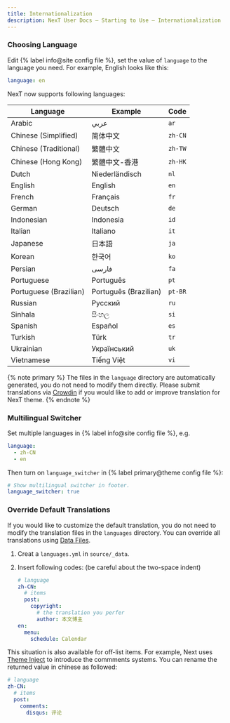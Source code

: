 ```yaml
---
title: Internationalization
description: NexT User Docs – Starting to Use – Internationalization
---
```


### Choosing Language

Edit {% label info@site config file %}, set the value of `language` to the language you need. For example, English looks like this:

```yml hexo/_config.yml
language: en
```

NexT now supports following languages:

| Language                    | Example               | Code    |
| --------------------------- | --------------------- | ------- |
| Arabic                      | عربي                  | `ar`    |
| Chinese (Simplified)        | 简体中文               | `zh-CN` |
| Chinese (Traditional)       | 繁體中文               | `zh-TW` |
| Chinese (Hong Kong)         | 繁體中文-香港           | `zh-HK` |
| Dutch                       | Niederländisch        | `nl`    |
| English                     | English               | `en`    |
| French                      | Français              | `fr`    |
| German                      | Deutsch               | `de`    |
| Indonesian                  | Indonesia             | `id`    |
| Italian                     | Italiano              | `it`    |
| Japanese                    | 日本語                 | `ja`    |
| Korean                      | 한국어                 | `ko`    |
| Persian                     | فارسی                 | `fa`    |
| Portuguese                  | Português             | `pt`    |
| Portuguese (Brazilian)      | Português (Brazilian) | `pt-BR` |
| Russian                     | Русский               | `ru`    |
| Sinhala                     | සිංහල                  | `si`    |
| Spanish                     | Español               | `es`    |
| Turkish                     | Türk                  | `tr`    |
| Ukrainian                   | Український           | `uk`    |
| Vietnamese                  | Tiếng Việt            | `vi`    |

{% note primary %}
The files in the `language` directory are automatically generated, you do not need to modify them directly. Please submit translations via [Crowdin](https://crowdin.com/project/hexo-theme-next) if you would like to add or improve translation for NexT theme.
{% endnote %}

### Multilingual Switcher

Set multiple languages in {% label info@site config file %}, e.g.

```yml hexo/_config.yml
language:
  - zh-CN
  - en
```

Then turn on `language_switcher` in {% label primary@theme config file %}:

```yml next/_config.yml
# Show multilingual switcher in footer.
language_switcher: true
```

### Override Default Translations

If you would like to customize the default translation, you do not need to modify the translation files in the `languages` directory. You can override all translations using [Data Files](https://hexo.io/docs/data-files).

1. Creat a `languages.yml` in `source/_data`.
2. Insert following codes: (be careful about the two-space indent)

    ```yml languages.yml
    # language
    zh-CN:
      # items
      post:
        copyright:
          # the translation you perfer
          author: 本文博主
    en:
      menu:
        schedule: Calendar
    ```

This situation is also available for off-list items. For example, Next uses [Theme Inject](/docs/advanced-settings/injects.html) to introduce the commments systems. You can rename the returned value in chinese as followed:

```yml languages.yml
# language
zh-CN:
  # items
  post:
    comments:
      disqus: 评论
```
